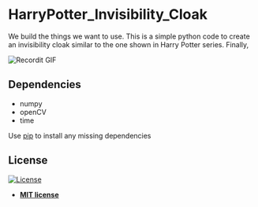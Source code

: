 # HarryPotter_Invisibility_Cloak

We build the things we want to use. This is a simple python code to create an invisibility cloak similar to the one shown in Harry Potter series. Finally, 

![Recordit GIF](sample.gif)

## Dependencies

* numpy
* openCV
* time

Use [pip](https://pypi.python.org/pypi/pip) to install any missing dependencies


## License

[![License](http://img.shields.io/:license-mit-blue.svg?style=flat-square)](http://badges.mit-license.org)

- **[MIT license](http://opensource.org/licenses/mit-license.php)**

